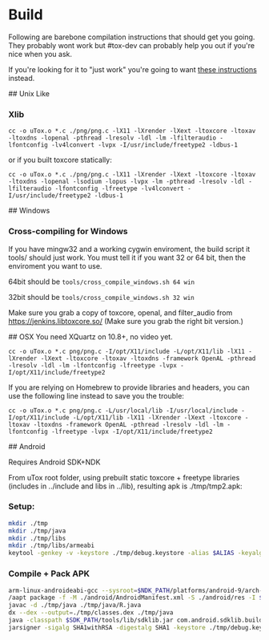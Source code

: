 # Build

Following are barebone compilation instructions that should get you going. They probably wont work but #tox-dev can 
probably help you out if you're nice when you ask.

If you're looking for it to "just work" you're going to want [these instructions](INSTALL.md) instead.

<a name="unix" />
## Unix Like

### Xlib

`cc -o uTox.o *.c ./png/png.c -lX11 -lXrender -lXext -ltoxcore -ltoxav -ltoxdns -lopenal -pthread -lresolv -ldl -lm -lfilteraudio -lfontconfig -lv4lconvert -lvpx -I/usr/include/freetype2 -ldbus-1`

or if you built toxcore statically:

`cc -o uTox.o *.c ./png/png.c -lX11 -lXrender -lXext -ltoxcore -ltoxav -ltoxdns -lopenal -lsodium -lopus -lvpx -lm -pthread -lresolv -ldl -lfilteraudio -lfontconfig -lfreetype -lv4lconvert -I/usr/include/freetype2 -ldbus-1`

<a name="win" />
## Windows

### Cross-compiling for Windows

If you have mingw32 and a working cygwin enviroment, the build script it tools/ 
should just work. You must tell it if you want 32 or 64 bit, then the enviroment
 you want to use.

64bit should be `tools/cross_compile_windows.sh 64 win`

32bit should be `tools/cross_compile_windows.sh 32 win`

Make sure you grab a copy of toxcore, openal, and filter_audio from 
https://jenkins.libtoxcore.so/ (Make sure you grab the right bit version.)

<a name="osx" />
## OSX
You need XQuartz on 10.8+, no video yet.

`cc -o uTox.o *.c png/png.c -I/opt/X11/include -L/opt/X11/lib -lX11 -lXrender -lXext -ltoxcore -ltoxav -ltoxdns -framework OpenAL -pthread -lresolv -ldl -lm -lfontconfig -lfreetype -lvpx -I/opt/X11/include/freetype2`

If you are relying on Homebrew to provide libraries and headers, you can use the following line instead to save you the trouble:

`cc -o uTox.o *.c png/png.c -L/usr/local/lib -I/usr/local/include -I/opt/X11/include -L/opt/X11/lib -lX11 -lXrender -lXext -ltoxcore -ltoxav -ltoxdns -framework OpenAL -pthread -lresolv -ldl -lm -lfontconfig -lfreetype -lvpx -I/opt/X11/include/freetype2`

<a name="and" />
## Android

Requires Android SDK+NDK

From uTox root folder, using prebuilt static toxcore + freetype libraries (includes in ../include and libs in ../lib), resulting apk is ./tmp/tmp2.apk:

### Setup:

```bash
mkdir ./tmp
mkdir ./tmp/java
mkdir ./tmp/libs
mkdir ./tmp/libs/armeabi
keytool -genkey -v -keystore ./tmp/debug.keystore -alias $ALIAS -keyalg RSA -keysize 2048 -validity 20000
```

### Compile + Pack APK

```bash
arm-linux-androideabi-gcc --sysroot=$NDK_PATH/platforms/android-9/arch-arm/ -I../include/freetype2/ -I../include/ ./*.c ./png/png.c -llog -landroid -lEGL -lGLESv2 -lOpenSLES ../lib/libtoxcore.a ../lib/libtoxdns.a ../lib/libtoxav.a ../lib/libsodium.a ../lib/libopus.a ../lib/libvpx.a ../lib/libfreetype.a -lm -lz -ldl -shared -o ./tmp/libs/armeabi/libn.so
/aapt package -f -M ./android/AndroidManifest.xml -S ./android/res -I $SDK_PATH/platforms/android-10/android.jar -F ./tmp/tmp1.apk -J ./tmp/java
javac -d ./tmp/java ./tmp/java/R.java
dx --dex --output=./tmp/classes.dex ./tmp/java
java -classpath $SDK_PATH/tools/lib/sdklib.jar com.android.sdklib.build.ApkBuilderMain ./tmp/tmp2.apk -u -z ./tmp/tmp1.apk -f ./tmp/classes.dex -nf ./tmp/libs
jarsigner -sigalg SHA1withRSA -digestalg SHA1 -keystore ./tmp/debug.keystore -storepass $PASSWORD ./tmp/tmp2.apk $ALIAS
```

